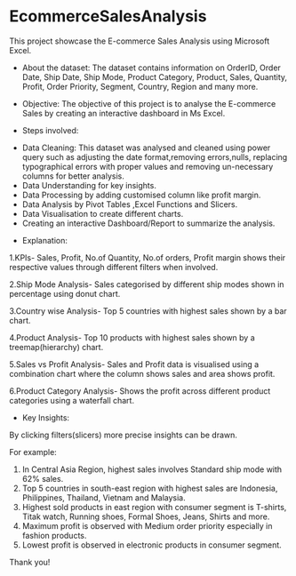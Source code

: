 # EcommerceSalesAnalysis
This project showcase the E-commerce Sales Analysis using Microsoft Excel.

* About the dataset: The dataset contains information on OrderID, Order Date, Ship Date, Ship Mode, Product Category, Product, Sales, Quantity, Profit, Order Priority, Segment, Country, Region and many more.

* Objective: The objective of this project is to analyse the E-commerce Sales by creating an interactive dashboard in Ms Excel.

* Steps involved:

+ Data Cleaning: This dataset was analysed and cleaned using power query such as adjusting the date format,removing errors,nulls, replacing typographical errors with proper values and removing un-necessary columns for better analysis.
+ Data Understanding for key insights.
+ Data Processing by adding customised column like profit margin.
+ Data Analysis by Pivot Tables ,Excel Functions and Slicers.
+ Data Visualisation to create different charts.
+ Creating an interactive Dashboard/Report to summarize the analysis.

* Explanation:

1.KPIs- Sales, Profit, No.of Quantity, No.of orders, Profit margin shows their respective values through different filters when involved.

2.Ship Mode Analysis- Sales categorised by different ship modes shown in percentage using donut chart.

3.Country wise Analysis- Top 5 countries with highest sales shown by a bar chart.

4.Product Analysis- Top 10 products with highest sales shown by a treemap(hierarchy) chart.

5.Sales vs Profit Analysis- Sales and Profit data is visualised using a combination chart where the column shows sales and area shows profit.

6.Product Category Analysis- Shows the profit across different product categories using a waterfall chart.


* Key Insights:

 By clicking filters(slicers) more precise insights can be drawn.

For example:
1. In Central Asia Region, highest sales involves Standard ship mode with 62% sales.
2. Top 5 countries in south-east region with highest sales are Indonesia, Philippines, Thailand, Vietnam and Malaysia.
3. Highest sold products in east region with consumer segment is T-shirts, Titak watch, Running shoes, Formal Shoes, Jeans, Shirts and more.
4. Maximum profit is observed with Medium order priority especially in fashion products.
5. Lowest profit is observed in electronic products in consumer segment.


Thank you!
